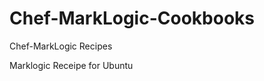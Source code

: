 Chef-MarkLogic-Cookbooks
========================

Chef-MarkLogic Recipes

Marklogic Receipe for Ubuntu